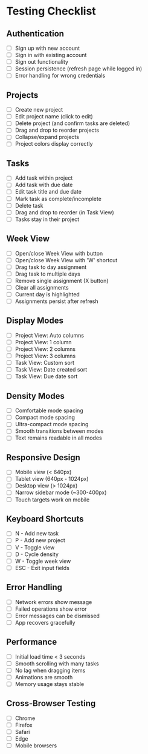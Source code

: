 # Testing Checklist

## Authentication
- [ ] Sign up with new account
- [ ] Sign in with existing account
- [ ] Sign out functionality
- [ ] Session persistence (refresh page while logged in)
- [ ] Error handling for wrong credentials

## Projects
- [ ] Create new project
- [ ] Edit project name (click to edit)
- [ ] Delete project (and confirm tasks are deleted)
- [ ] Drag and drop to reorder projects
- [ ] Collapse/expand projects
- [ ] Project colors display correctly

## Tasks
- [ ] Add task within project
- [ ] Add task with due date
- [ ] Edit task title and due date
- [ ] Mark task as complete/incomplete
- [ ] Delete task
- [ ] Drag and drop to reorder (in Task View)
- [ ] Tasks stay in their project

## Week View
- [ ] Open/close Week View with button
- [ ] Open/close Week View with 'W' shortcut
- [ ] Drag task to day assignment
- [ ] Drag task to multiple days
- [ ] Remove single assignment (X button)
- [ ] Clear all assignments
- [ ] Current day is highlighted
- [ ] Assignments persist after refresh

## Display Modes
- [ ] Project View: Auto columns
- [ ] Project View: 1 column
- [ ] Project View: 2 columns  
- [ ] Project View: 3 columns
- [ ] Task View: Custom sort
- [ ] Task View: Date created sort
- [ ] Task View: Due date sort

## Density Modes
- [ ] Comfortable mode spacing
- [ ] Compact mode spacing
- [ ] Ultra-compact mode spacing
- [ ] Smooth transitions between modes
- [ ] Text remains readable in all modes

## Responsive Design
- [ ] Mobile view (< 640px)
- [ ] Tablet view (640px - 1024px)
- [ ] Desktop view (> 1024px)
- [ ] Narrow sidebar mode (~300-400px)
- [ ] Touch targets work on mobile

## Keyboard Shortcuts
- [ ] N - Add new task
- [ ] P - Add new project
- [ ] V - Toggle view
- [ ] D - Cycle density
- [ ] W - Toggle week view
- [ ] ESC - Exit input fields

## Error Handling
- [ ] Network errors show message
- [ ] Failed operations show error
- [ ] Error messages can be dismissed
- [ ] App recovers gracefully

## Performance
- [ ] Initial load time < 3 seconds
- [ ] Smooth scrolling with many tasks
- [ ] No lag when dragging items
- [ ] Animations are smooth
- [ ] Memory usage stays stable

## Cross-Browser Testing
- [ ] Chrome
- [ ] Firefox
- [ ] Safari
- [ ] Edge
- [ ] Mobile browsers